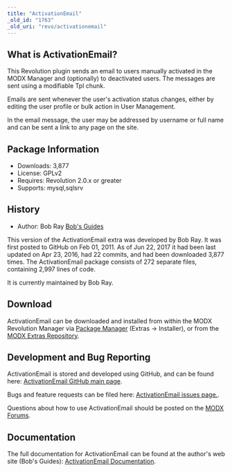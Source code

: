```yaml
---
title: "ActivationEmail"
_old_id: "1763"
_old_uri: "revo/activationemail"
---
```


## What is ActivationEmail?

This Revolution plugin sends an email to users manually activated in the MODX Manager and (optionally) to deactivated users. The messages are sent using a modifiable Tpl chunk.

Emails are sent whenever the user's activation status changes, either by editing the user profile or bulk action in User Management.

In the email message, the user may be addressed by username or full name and can be sent a link to any page on the site.

## Package Information

- Downloads: 3,877
- License: GPLv2
- Requires: Revolution 2.0.x or greater
- Supports: mysql,sqlsrv

## History

- Author: Bob Ray [Bob's Guides](http://bobsguides.com)

This version of the ActivationEmail extra was developed by Bob Ray. It was first posted to GitHub on Feb 01, 2011. As of Jun 22, 2017 it had been last updated on Apr 23, 2016, had 22 commits, and had been downloaded 3,877 times. The ActivationEmail package consists of 272 separate files, containing 2,997 lines of code.

It is currently maintained by Bob Ray.

## Download

ActivationEmail can be downloaded and installed from within the MODX Revolution Manager via [Package Manager](developing-in-modx/advanced-development/package-management "Package Manager") (Extras -> Installer), or from the [MODX Extras Repository](https://modx.com/extras/package/activationemail).

## Development and Bug Reporting

ActivationEmail is stored and developed using GitHub, and can be found here: [ActivationEmail GitHub main page](https://github.com/BobRay/ActivationEmail).

Bugs and feature requests can be filed here: [ActivationEmail issues page.](https://github.com/BobRay/ActivationEmail/issues).

Questions about how to use ActivationEmail should be posted on the [MODX Forums](https://forums.modx.com).

## Documentation

The full documentation for ActivationEmail can be found at the author's web site (Bob's Guides): [ActivationEmail Documentation](http://bobsguides.com/activationemail-plugin-tutorial.html).
